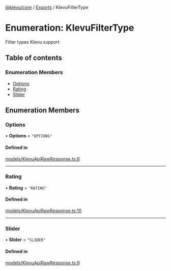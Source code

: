 [@klevu/core]() / [Exports](../modules.md) / KlevuFilterType

# Enumeration: KlevuFilterType

Filter types Klevu support

## Table of contents

### Enumeration Members

- [Options](KlevuFilterType.md#options)
- [Rating](KlevuFilterType.md#rating)
- [Slider](KlevuFilterType.md#slider)

## Enumeration Members

### Options

• **Options** = ``"OPTIONS"``

#### Defined in

[models/KlevuApiRawResponse.ts:8](https://github.com/klevultd/frontend-sdk/blob/492d3760/packages/klevu-core/src/models/KlevuApiRawResponse.ts#L8)

___

### Rating

• **Rating** = ``"RATING"``

#### Defined in

[models/KlevuApiRawResponse.ts:10](https://github.com/klevultd/frontend-sdk/blob/492d3760/packages/klevu-core/src/models/KlevuApiRawResponse.ts#L10)

___

### Slider

• **Slider** = ``"SLIDER"``

#### Defined in

[models/KlevuApiRawResponse.ts:9](https://github.com/klevultd/frontend-sdk/blob/492d3760/packages/klevu-core/src/models/KlevuApiRawResponse.ts#L9)
